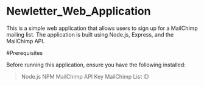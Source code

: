 # Newletter_Web_Application
This is a simple web application that allows users to sign up for a MailChimp mailing list. The application is built using Node.js, Express, and the MailChimp API.

#Prerequisites

Before running this application, ensure you have the following installed:

>Node.js
>NPM
>MailChimp API Key
>MailChimp List ID

